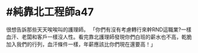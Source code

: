 # #純靠北工程師a47



很想告訴那些天天唉唉叫的護理師。
「你們有沒有考慮轉行來幹RND這職業?一樣血汗、老闆和客戶一樣沒人性。看完靠北護理師發現你們白班的薪水也不高，乾脆加入我們的行列，血汗條件一樣，年薪應該比你們現在還要高！」
